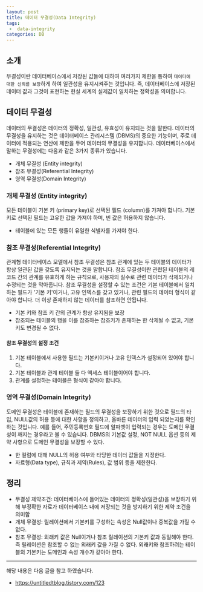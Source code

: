 ```yaml
---
layout: post
title: 데이터 무결성(Data Integrity)
tags:
 -  data-integrity
categories: DB
---
```


## 소개
무결성이란 데이터베이스에서 저장된 값들에 대하여 여러가지 제한을 통하여 `데이터에 대한 신뢰를 보장`하게 하여 일관성을 유지시켜주는 것입니다. 즉, 데이터베이스에 저장된 데이터 값과 그것이 표현하는 현실 세계의 실제값이 일치하는 정확성을 의미합니다.



## 데이터 무결성
데이터의 무결성은 데이터의 정확성, 일관성, 유효성이 유지되는 것을 말한다. 데이터의 무결성을 유지하는 것은 데이터베이스 관리시스템 (DBMS)의 중요한 기능이며, 주로 데이터에 적용되는 연산에 제한을 두어 데이터의 무결성을 유지합니다. 데이터베이스에서 말하는 무결성에는 다음과 같은 3가지 종류가 있습니다.

- 개체 무결성 (Entity integrity)
- 참조 무결성(Referential Integrity)
- 영역 무결성(Domain Integrity)


### 개체 무결성 (Entity integrity)
모든 테이블이 기본 키 (primary key)로 선택된 필드 (column)를 가져야 합니다. 기본 키로 선택된 필드는 고유한 값을 가져야 하며, 빈 값은 허용하지 않습니다.

- 테이블에 있는 모든 행들이 유일한 식별자를 가져야 한다.

### 참조 무결성(Referential Integrity)
관계형 데이터베이스 모델에서 참조 무결성은 참조 관계에 있는 두 테이블의 데이터가 항상 일관된 값을 갖도록 유지되는 것을 말합니다. 참조 무결성이란 관련된 테이블의 레코드 간의 관계를 유효하게 하는 규칙으로, 사용자의 실수로 관련 데이터가 삭제되거나 수정되는 것을 막아줍니다. 참조 무결성을 설정할 수 있는 조건은 기본 테이블에서 일치하는 필드가 '기본 키'이거나, 고유 인덱스를 갖고 있거나, 관련 필드의 데이터 형식이 같아야 합니다. 더 이상 존재하지 않는 데이터를 참조하면 안됩니다.

- 기본 키와 참조 키 간의 관계가 항상 유지됨을 보장
- 참조되는 테이블의 행을 이를 참조하는 참조키가 존재하는 한 삭제될 수 없고, 기본키도 변경될 수 없다.


#### 참조 무결성의 설정 조건
1) 기본 테이블에서 사용한 필드는 기본키이거나 고유 인덱스가 설정되어 있어야 합니다.
2) 기본 테이블과 관계 테이블 둘 다 액세스 테이블이어야 합니다.
3) 관계를 설정하는 테이블은 형식이 같아야 합니다.


### 영역 무결성(Domain Integrity)
도메인 무결성은 테이블에 존재하는 필드의 무결성을 보장하기 위한 것으로 필드의 타입, NULL값의 허용 등에 대한 사항을 정의하고, 올바른 데이터의 입력 되었는지를 확인하는 것입니다. 예를 들어, 주민등록번호 필드에 알파벳이 입력되는 경우는 도메인 무결성이 깨지는 경우라고 볼 수 있습니다. DBMS의 기본값 설정, NOT NULL 옵션 등의 제약 사항으로 도메인 무결성을 보장할 수 있다.

- 한 컬럼에 대해 NULL의 허용 여부와 타당한 데이터 값들을 지정한다.
- 자료형(Data type), 규칙과 제약(Rules), 값 범위 등을 제한한다.

## 정리

- 무결성 제약조건: 데이터베이스에 들어있는 데이터의 정확성(일관성)을 보장하기 위해 부정확한 자료가 데이터베이스 내에 저장되는 것을 방지하기 위한 제약 조건을 의미함
- 개체 무결성: 릴레이션에서 기본키를 구성하는 속성은 Null값이나 중복값을 가질 수 없다.
- 참조 무결성: 외래키 값은 Null이거나 참조 릴레이션의 기본키 값과 동일해야 한다. 즉 릴레이션은 참조할 수 없는 외래키 값을 가질 수 없다. 외래키와 참조하려는 테이블의 기본키는 도메인과 속성 개수가 같아야 한다.

----
해당 내용은 다음 글을 참고 하였습니다.
- https://untitledtblog.tistory.com/123